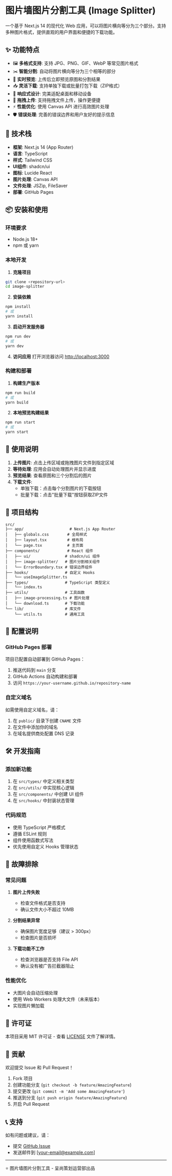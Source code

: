 # 图片墙图片分割工具 (Image Splitter)

一个基于 Next.js 14 的现代化 Web 应用，可以将图片横向等分为三个部分。支持多种图片格式，提供直观的用户界面和便捷的下载功能。

## ✨ 功能特点

- 🖼️ **多格式支持**: 支持 JPG、PNG、GIF、WebP 等常见图片格式
- ✂️ **智能分割**: 自动将图片横向等分为三个相等的部分
- 👀 **实时预览**: 上传后立即预览原图和分割结果
- 📥 **灵活下载**: 支持单独下载或批量打包下载（ZIP格式）
- 📱 **响应式设计**: 完美适配桌面和移动设备
- 🎯 **拖拽上传**: 支持拖拽文件上传，操作更便捷
- ⚡ **性能优化**: 使用 Canvas API 进行高效图片处理
- 🛡️ **错误处理**: 完善的错误边界和用户友好的提示信息

## 🚀 技术栈

- **框架**: Next.js 14 (App Router)
- **语言**: TypeScript
- **样式**: Tailwind CSS
- **UI组件**: shadcn/ui
- **图标**: Lucide React
- **图片处理**: Canvas API
- **文件处理**: JSZip, FileSaver
- **部署**: GitHub Pages

## 📦 安装和使用

### 环境要求

- Node.js 18+
- npm 或 yarn

### 本地开发

1. **克隆项目**
```bash
git clone <repository-url>
cd image-splitter
```

2. **安装依赖**
```bash
npm install
# 或
yarn install
```

3. **启动开发服务器**
```bash
npm run dev
# 或
yarn dev
```

4. **访问应用**
打开浏览器访问 [http://localhost:3000](http://localhost:3000)

### 构建和部署

1. **构建生产版本**
```bash
npm run build
# 或
yarn build
```

2. **本地预览构建结果**
```bash
npm run start
# 或
yarn start
```

## 🎯 使用说明

1. **上传图片**: 点击上传区域或拖拽图片文件到指定区域
2. **等待处理**: 应用会自动处理图片并显示进度
3. **预览结果**: 查看原图和三个分割后的图片
4. **下载文件**:
   - 单独下载：点击每个分割图片的下载按钮
   - 批量下载：点击"批量下载"按钮获取ZIP文件

## 📁 项目结构

```
src/
├── app/                    # Next.js App Router
│   ├── globals.css        # 全局样式
│   ├── layout.tsx         # 根布局
│   └── page.tsx           # 主页面
├── components/            # React 组件
│   ├── ui/               # shadcn/ui 组件
│   ├── image-splitter/   # 图片分割相关组件
│   └── ErrorBoundary.tsx # 错误边界组件
├── hooks/                # 自定义 Hooks
│   └── useImageSplitter.ts
├── types/                # TypeScript 类型定义
│   └── index.ts
├── utils/                # 工具函数
│   ├── image-processing.ts # 图片处理
│   └── download.ts       # 下载功能
└── lib/                  # 库文件
    └── utils.ts          # 通用工具
```

## 🔧 配置说明

### GitHub Pages 部署

项目已配置自动部署到 GitHub Pages：

1. 推送代码到 `main` 分支
2. GitHub Actions 自动构建和部署
3. 访问 `https://your-username.github.io/repository-name`

### 自定义域名

如需使用自定义域名，请：

1. 在 `public/` 目录下创建 `CNAME` 文件
2. 在文件中添加你的域名
3. 在域名提供商处配置 DNS 记录

## 🛠️ 开发指南

### 添加新功能

1. 在 `src/types/` 中定义相关类型
2. 在 `src/utils/` 中实现核心逻辑
3. 在 `src/components/` 中创建 UI 组件
4. 在 `src/hooks/` 中封装状态管理

### 代码规范

- 使用 TypeScript 严格模式
- 遵循 ESLint 规则
- 组件使用函数式写法
- 优先使用自定义 Hooks 管理状态

## 🐛 故障排除

### 常见问题

1. **图片上传失败**
   - 检查文件格式是否支持
   - 确认文件大小不超过 10MB

2. **分割结果异常**
   - 确保图片宽度足够（建议 > 300px）
   - 检查图片是否损坏

3. **下载功能不工作**
   - 检查浏览器是否支持 File API
   - 确认没有被广告拦截器阻止

### 性能优化

- 大图片会自动压缩处理
- 使用 Web Workers 处理大文件（未来版本）
- 实现图片懒加载

## 📄 许可证

本项目采用 MIT 许可证 - 查看 [LICENSE](LICENSE) 文件了解详情。

## 🤝 贡献

欢迎提交 Issue 和 Pull Request！

1. Fork 项目
2. 创建功能分支 (`git checkout -b feature/AmazingFeature`)
3. 提交更改 (`git commit -m 'Add some AmazingFeature'`)
4. 推送到分支 (`git push origin feature/AmazingFeature`)
5. 开启 Pull Request

## 📞 支持

如有问题或建议，请：

- 提交 [GitHub Issue](../../issues)
- 发送邮件到 [your-email@example.com]

---

⭐ 图片墙图片分割工具 - 呈尚策划运营部出品
